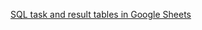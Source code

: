 [SQL task and result tables in Google Sheets](https://docs.google.com/spreadsheets/d/1vB6KzFG-8AtH0VVx-S2BmQqn8dn4BB0YBDId7XAYVJs/edit?usp=sharing)
